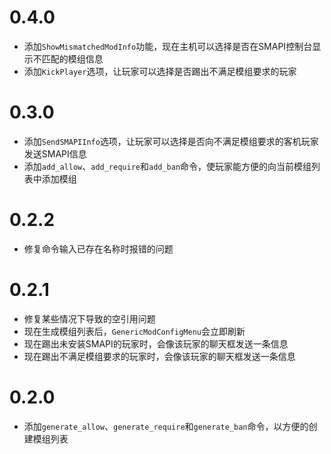 # 0.4.0

- 添加`ShowMismatchedModInfo`功能，现在主机可以选择是否在SMAPI控制台显示不匹配的模组信息
- 添加`KickPlayer`选项，让玩家可以选择是否踢出不满足模组要求的玩家

# 0.3.0

- 添加`SendSMAPIInfo`选项，让玩家可以选择是否向不满足模组要求的客机玩家发送SMAPI信息
- 添加`add_allow`、`add_require`和`add_ban`命令，使玩家能方便的向当前模组列表中添加模组

# 0.2.2

- 修复命令输入已存在名称时报错的问题

# 0.2.1

- 修复某些情况下导致的空引用问题
- 现在生成模组列表后，`GenericModConfigMenu`会立即刷新
- 现在踢出未安装SMAPI的玩家时，会像该玩家的聊天框发送一条信息
- 现在踢出不满足模组要求的玩家时，会像该玩家的聊天框发送一条信息

# 0.2.0

- 添加`generate_allow`、`generate_require`和`generate_ban`命令，以方便的创建模组列表